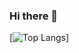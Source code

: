 ### Hi there 👋

[![Top Langs](https://github-readme-stats.vercel.app/api/top-langs/?username=MinSang22Kim)]

